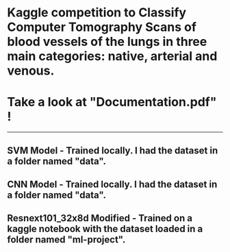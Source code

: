 # Kaggle competition to Classify Computer Tomography Scans of blood vessels of the lungs in three main categories: native, arterial and venous.

# Take a look at "Documentation.pdf" !

------

## SVM Model - Trained locally. I had the dataset in a folder named "data".

## CNN Model - Trained locally. I had the dataset in a folder named "data".

## Resnext101_32x8d Modified - Trained on a kaggle notebook with the dataset loaded in a folder named "ml-project".
